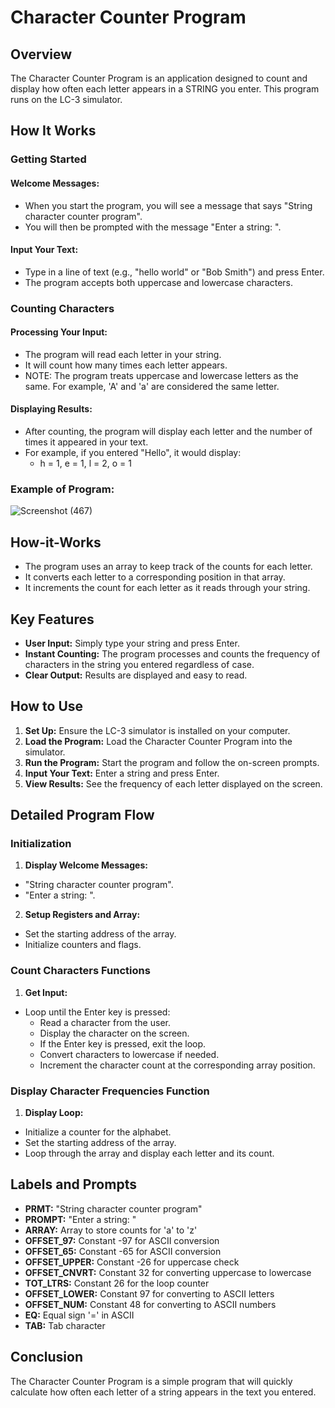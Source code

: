 # Character Counter Program

## Overview
The Character Counter Program is an application designed to count and display how often each letter appears in a STRING you enter. This program runs on the LC-3 simulator.

## How It Works

### Getting Started

#### Welcome Messages:
- When you start the program, you will see a message that says "String character counter program".
- You will then be prompted with the message "Enter a string: ".

#### Input Your Text:
- Type in a line of text (e.g., "hello world" or "Bob Smith") and press Enter.
- The program accepts both uppercase and lowercase characters.

### Counting Characters

#### Processing Your Input:
- The program will read each letter in your string.
- It will count how many times each letter appears.
- NOTE: The program treats uppercase and lowercase letters as the same. For example, 'A' and 'a' are considered the same letter.

#### Displaying Results:
- After counting, the program will display each letter and the number of times it appeared in your text.
- For example, if you entered "Hello", it would display:
  - h = 1, e = 1, l = 2, o = 1

### Example of Program:
![Screenshot (467)](https://github.com/NEC-CIS-11/Character-Counter-for-Names/assets/125232234/2a70d1de-e3ac-40aa-bb74-03e00927a79b)

## How-it-Works
- The program uses an array to keep track of the counts for each letter.
- It converts each letter to a corresponding position in that array.
- It increments the count for each letter as it reads through your string.

## Key Features
- **User Input:** Simply type your string and press Enter.
- **Instant Counting:** The program processes and counts the frequency of characters in the string you entered regardless of case.
- **Clear Output:** Results are displayed and easy to read.

## How to Use

1. **Set Up:** Ensure the LC-3 simulator is installed on your computer.
2. **Load the Program:** Load the Character Counter Program into the simulator.
3. **Run the Program:** Start the program and follow the on-screen prompts.
4. **Input Your Text:** Enter a string and press Enter.
5. **View Results:** See the frequency of each letter displayed on the screen.

## Detailed Program Flow

### Initialization

1. **Display Welcome Messages:**
  - "String character counter program".
  - "Enter a string: ".

2. **Setup Registers and Array:**
  - Set the starting address of the array.
  - Initialize counters and flags.

### Count Characters Functions

1. **Get Input:**
  - Loop until the Enter key is pressed:
    - Read a character from the user.
    - Display the character on the screen.
    - If the Enter key is pressed, exit the loop.
    - Convert characters to lowercase if needed.
    - Increment the character count at the corresponding array position.

### Display Character Frequencies Function

1. **Display Loop:**
  - Initialize a counter for the alphabet.
  - Set the starting address of the array.
  - Loop through the array and display each letter and its count.


## Labels and Prompts

- **PRMT:** "String character counter program"
- **PROMPT:** "Enter a string: "
- **ARRAY:** Array to store counts for 'a' to 'z'
- **OFFSET_97:** Constant -97 for ASCII conversion
- **OFFSET_65:** Constant -65 for ASCII conversion
- **OFFSET_UPPER:** Constant -26 for uppercase check
- **OFFSET_CNVRT:** Constant 32 for converting uppercase to lowercase
- **TOT_LTRS:** Constant 26 for the loop counter
- **OFFSET_LOWER:** Constant 97 for converting to ASCII letters
- **OFFSET_NUM:** Constant 48 for converting to ASCII numbers
- **EQ:** Equal sign '=' in ASCII
- **TAB:** Tab character

## Conclusion
The Character Counter Program is a simple program that will quickly calculate how often each letter of a string appears in the text you entered. 
